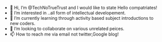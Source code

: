 - 👋 Hi, I’m @TechNoTrueTrust and I would like to state Hello compatriates!
- 👀 I’m interested in ..all form of intellectual developement.
- 🌱 I’m currently learning through activity based subject introductions to new coders.
- 💞️ I’m looking to collaborate on various unrelated peices.
- 📫 How to reach me via email not twitter,Google blog!

<!---
TechNoTrueTrust/TechNoTrueTrust is a ✨ special ✨ repository because its `README.md` (this file) appears on your GitHub profile.
You can click the Preview link to take a look at your changes.
--->
